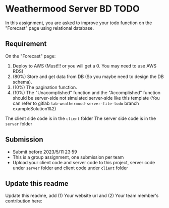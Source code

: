 # Weathermood Server BD TODO

In this assignment, you are asked to improve your todo function on the "Forecast" page using relational database. 

## Requirement

On the "Forecast" page:

1. Deploy to AWS (Must!!! or you will get a 0. You may need to use AWS RDS) 
2. (80%) Store and get data from DB (So you maybe need to design the DB schema).
3. (10%) The pagination function.
4. (10%) The "Unacomplished" function and the "Accomplished" function should be server-side not simulated server-side like this template (You can refer to gitlab `lab-weathermood-server-file-todo` branch exampleSolution1&2)

The client side code is in the `client` folder
The server side code is in the `server` folder

## Submission

- Submit before 2023/5/11 23:59
- This is a group assignment, one submission per team
- Upload your client code and server code to this project, server code under `server` folder and client code under `client` folder

## Update this readme

Update this readme, add (1) Your website url and (2) Your team member's contribution here:

